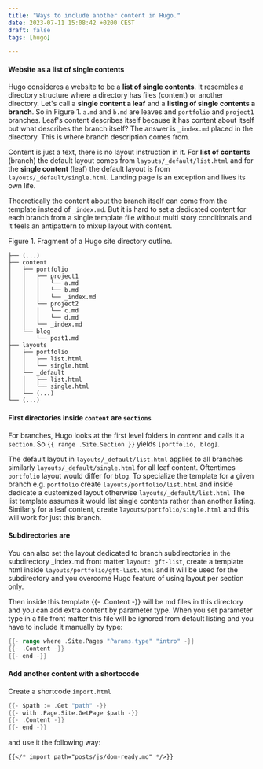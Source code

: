 ```yaml
---
title: "Ways to include another content in Hugo."
date: 2023-07-11 15:08:42 +0200 CEST
draft: false
tags: [hugo]

---
```

#### Website as a list of single contents

Hugo consideres a website to be a **list of single contents**. It resembles a directory structure where a directory has files (content) or another directory. Let's call a **single content a leaf** and a **listing of single contents a branch**. So in Figure 1. `a.md` and `b.md` are leaves and `portfolio` and `project1` branches. Leaf's content describes itself because it has content about itself but what describes the branch itself? The answer is `_index.md` placed in the directory. This is where branch description comes from.

Content is just a text, there is no layout instruction in it. For **list of contents** (branch) the default layout comes from `layouts/_default/list.html` and for the **single content** (leaf) the default layout is from `layouts/_default/single.html`. Landing page is an exception and lives its own life.

Theoretically the content about the branch itself can come from the template instead of `_index.md`. But it is hard to set a dedicated content for each branch from a single template file without multi story conditionals and it feels an antipattern to mixup layout with content.

Figure 1. Fragment of a Hugo site directory outline.
```
├── (...)
├── content
│   ├── portfolio
│   │   ├── project1
│   │   │   └── a.md
│   │   │   └── b.md
│   │   │   └── _index.md
│   │   └── project2
│   │   │   └── c.md
│   │   │   └── d.md
│   │   └── _index.md
│   └── blog
│       └── post1.md
├── layouts
│   ├── portfolio
│   │   ├── list.html
│   │   └── single.html
│   └── _default
│   │   ├── list.html
│   │   └── single.html
│   └── (...)
└── (...)
```
#### First directories inside `content` are `sections`
For branches, Hugo looks at the first level folders in `content` and calls it a `section`. So `{{ range .Site.Section }}` yields `[portfolio, blog]`.  

The default layout in `layouts/_default/list.html` applies to all branches similarly `layouts/_default/single.html` for all leaf content. Oftentimes `portfolio` layout would differ for `blog`. To specialize the template for a given branch e.g. `portfolio` create `layouts/portfolio/list.html` and inside dedicate a customized layout otherwise `layouts/_default/list.html` The list template assumes it would list single contents rather than another listing. Similarly for a leaf content, create `layouts/portfolio/single.html` and this will work for just this branch.

#### Subdirectories are 
You can also set the layout dedicated to branch subdirectories in the subdirectory _index.md front matter `layout: gft-list`, create a template html inside `layouts/portfolio/gft-list.html` and it will be used for the subdirectory and you overcome Hugo feature of using layout per section only.

Then inside this template {{- .Content -}} will be md files in this directory and you can add extra content by parameter type. When you set parameter type in a file front matter this file will be ignored from default listing and you have to include it manually by type:
 
```go
{{- range where .Site.Pages "Params.type" "intro" -}}
{{- .Content -}}
{{- end -}}
```
#### Add another content with a shortocode 

Create a shortcode `import.html`

```go
{{- $path := .Get "path" -}}
{{- with .Page.Site.GetPage $path -}}
{{- .Content -}}
{{- end -}}
```
and use it the following way:

```plaintext
{{</* import path="posts/js/dom-ready.md" */>}}
```


